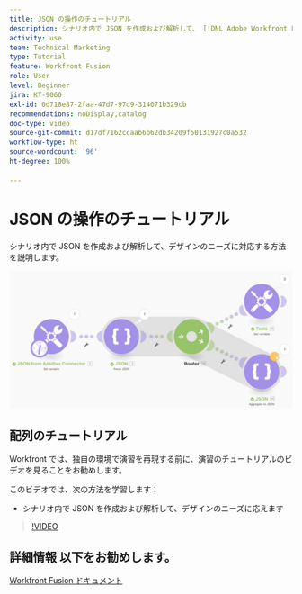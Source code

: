 ```yaml
---
title: JSON の操作のチュートリアル
description: シナリオ内で JSON を作成および解析して、 [!DNL Adobe Workfront Fusion] でのデザインのニーズに対応する方法を説明します。
activity: use
team: Technical Marketing
type: Tutorial
feature: Workfront Fusion
role: User
level: Beginner
jira: KT-9060
exl-id: 0d718e87-2faa-47d7-97d9-314071b329cb
recommendations: noDisplay,catalog
doc-type: video
source-git-commit: d17df7162ccaab6b62db34209f50131927c0a532
workflow-type: ht
source-wordcount: '96'
ht-degree: 100%

---
```


# JSON の操作のチュートリアル

シナリオ内で JSON を作成および解析して、デザインのニーズに対応する方法を説明します。

![Fusion シナリオの画像](assets/final-functional-bits-and-bobs-2.png)

## 配列のチュートリアル

Workfront では、独自の環境で演習を再現する前に、演習のチュートリアルのビデオを見ることをお勧めします。

このビデオでは、次の方法を学習します：

* シナリオ内で JSON を作成および解析して、デザインのニーズに応えます

>[!VIDEO](https://video.tv.adobe.com/v/3418114/?quality=12&learn=on&enablevpops&captions=jpn)



## 詳細情報 以下をお勧めします。

[Workfront Fusion ドキュメント](https://experienceleague.adobe.com/docs/workfront/using/adobe-workfront-fusion/workfront-fusion-2.html?lang=ja)
